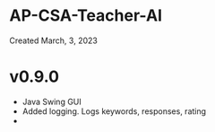 # AP-CSA-Teacher-AI
Created March, 3, 2023
# v0.9.0
- Java Swing GUI
- Added logging. Logs keywords, responses, rating 
- 

